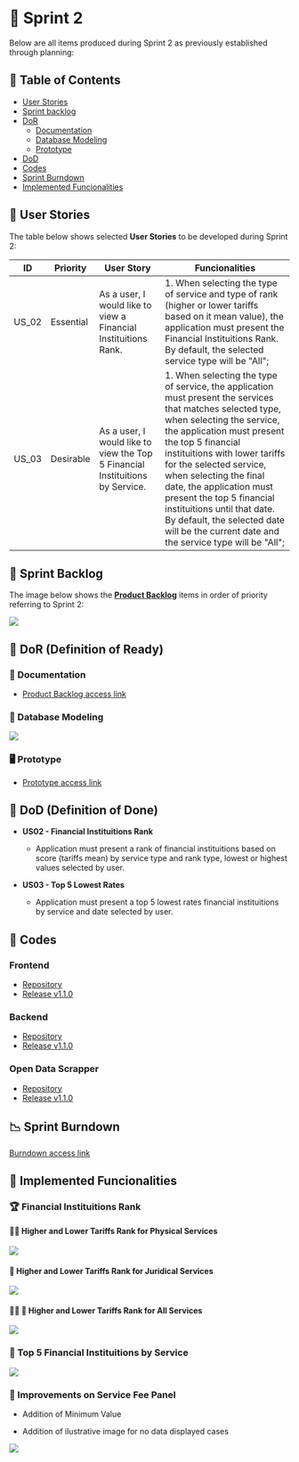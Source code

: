 # 🏁 Sprint 2

Below are all items produced during Sprint 2 as previously established through planning:

## 📑 Table of Contents

* [User Stories](https://github.com/cluster-8/eFinance#-user-stories)
* [Sprint backlog](https://github.com/cluster-8/eFinance#-sprint-backlog)
* [DoR](https://github.com/cluster-8/eFinance#-dor)
    * [Documentation](https://github.com/cluster-8/eFinance#-documentation)
    * [Database Modeling](https://github.com/cluster-8/eFinance#-database-modeling)
    * [Prototype](https://github.com/cluster-8/eFinance#-prototype)
* [DoD](https://github.com/cluster-8/eFinance#-dod)
* [Codes](https://github.com/cluster-8/eFinance#-codes)
* [Sprint Burndown](https://github.com/cluster-8/eFinance#-sprint-burndown)
* [Implemented Funcionalities](https://github.com/cluster-8/eFinance#-implemented-funcionalities)

## 👤 User Stories

The table below shows selected **User Stories** to be developed during Sprint 2:

| ID    | Priority | User Story                                                                                           | Funcionalities                                                                                                       |
| ----- | ---------- | ---------------------------------------------------------------------------------------------------- | --------------------------------------------------------------------------------------------------------------------- |
| US_02 | Essential | As a user, I would like to view a Financial Instituitions Rank. | 1. When selecting the type of service and type of rank (higher or lower tariffs based on it mean value), the application must present the Financial Instituitions Rank. By default, the selected service type will be "All"; |
| US_03 | Desirable | As a user, I would like to view the Top 5 Financial Instituitions by Service. | 1. When selecting the type of service, the application must present the services that matches selected type, when selecting the service, the application must present the top 5 financial instituitions with lower tariffs for the selected service, when selecting the final date, the application must present the top 5 financial instituitions until that date. By default, the selected date will be the current date and the service type will be "All"; |

## 📝 Sprint Backlog

The image below shows the [**Product Backlog**](https://github.com/cluster-8/eFinance/blob/main/docs/v02_ad2_eFinance_-_Product_Backlog.pdf) items in order of priority referring to Sprint 2:

![](https://github.com/cluster-8/eFinance/blob/main/docs/imgs/user-stories-sprint2.jpeg)

## 📜 DoR (Definition of Ready)

### 📂 Documentation

* [Product Backlog access link](https://github.com/cluster-8/eFinance/blob/main/docs/)

### 🎲 Database Modeling

![](https://github.com/cluster-8/eFinance/blob/main/docs/imgs/database-model-sprint-2.png)

### 🖥️ Prototype

* [Prototype access link](https://www.figma.com/proto/NomgcHgPjuGxlI8yZCOrYx/API-6?node-id=225-2&scaling=min-zoom&page-id=0%3A1)


## 📜 DoD (Definition of Done)

* **US02 - Financial Instituitions Rank**

    * Application must present a rank of financial instituitions based on score (tariffs mean) by service type and rank type, lowest or highest values selected by user.

* **US03 - Top 5 Lowest Rates**

    * Application must present a top 5 lowest rates financial instituitions by service and date selected by user.

## 📃 Codes

### Frontend

* [Repository](https://github.com/cluster-8/eFinance-front)
* [Release v1.1.0]()

### Backend

* [Repository](https://github.com/cluster-8/eFinance-api)
* [Release v1.1.0]()

### Open Data Scrapper

* [Repository](https://github.com/cluster-8/eFinance-odata-scrapper)
* [Release v1.1.0]()

## 📉 Sprint Burndown

[Burndown access link](https://github.com/cluster-8/eFinance/blob/main/docs/imgs/)

## 💫 Implemented Funcionalities

### 🏆 Financial Instituitions Rank

#### 🧑‍💼 Higher and Lower Tariffs Rank for Physical Services

![](https://github.com/cluster-8/eFinance/blob/main/docs/gifs/maiores-menores-pf.gif)

#### 🏢 Higher and Lower Tariffs Rank for Juridical Services

![](https://github.com/cluster-8/eFinance/blob/main/docs/gifs/maiores-menores-pj.gif)

#### 🧑‍💼 🏢 Higher and Lower Tariffs Rank for All Services

![](https://github.com/cluster-8/eFinance/blob/main/docs/gifs/maiores-menores-todos.gif)

### 🥇 Top 5 Financial Instituitions by Service

![](https://github.com/cluster-8/eFinance/blob/main/docs/gifs/top5.gif)

### 💎 Improvements on Service Fee Panel

* Addition of Minimum Value

* Addition of ilustrative image for no data displayed cases

![](https://github.com/cluster-8/eFinance/blob/main/docs/gifs/melhorias-sprint2.gif)
